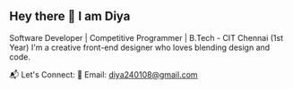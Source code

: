 ## Hey there 👋 I am Diya 
Software Developer | Competitive Programmer | B.Tech - CIT Chennai (1st Year)
I'm a creative front-end designer who loves blending design and code.

📬 Let's Connect:
📧 Email: diya240108@gmail.com


